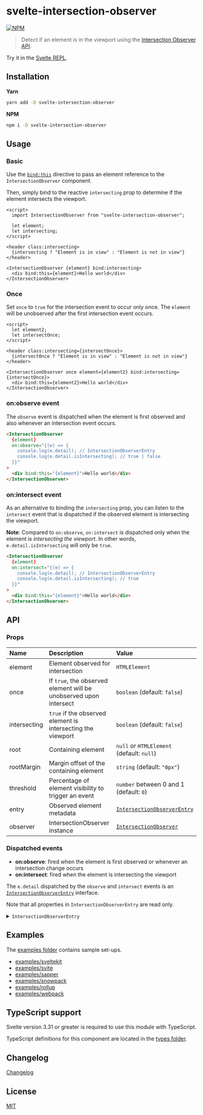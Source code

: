 # svelte-intersection-observer

[![NPM][npm]][npm-url]

> Detect if an element is in the viewport using the [Intersection Observer API](https://developer.mozilla.org/en-US/docs/Web/API/Intersection_Observer_API).

<!-- REPO_URL -->

Try it in the [Svelte REPL](https://svelte.dev/repl/8cd2327a580c4f429c71f7df999bd51d).

<!-- TOC -->

## Installation

**Yarn**

```bash
yarn add -D svelte-intersection-observer
```

**NPM**

```bash
npm i -D svelte-intersection-observer
```

## Usage

### Basic

Use the [`bind:this`](https://svelte.dev/docs#bind_element) directive to pass an element reference to the `IntersectionObserver` component.

Then, simply bind to the reactive `intersecting` prop to determine if the element intersects the viewport.

```svelte
<script>
  import IntersectionObserver from "svelte-intersection-observer";

  let element;
  let intersecting;
</script>

<header class:intersecting>
  {intersecting ? "Element is in view" : "Element is not in view"}
</header>

<IntersectionObserver {element} bind:intersecting>
  <div bind:this={element}>Hello world</div>
</IntersectionObserver>
```

### Once

Set `once` to `true` for the intersection event to occur only once. The `element` will be unobserved after the first intersection event occurs.

```svelte
<script>
  let element2;
  let intersectOnce;
</script>

<header class:intersecting={intersectOnce}>
  {intersectOnce ? "Element is in view" : "Element is not in view"}
</header>

<IntersectionObserver once element={element2} bind:intersecting={intersectOnce}>
  <div bind:this={element2}>Hello world</div>
</IntersectionObserver>
```

### on:observe event

The `observe` event is dispatched when the element is first observed and also whenever an intersection event occurs.

```html
<IntersectionObserver
  {element}
  on:observe="{(e) => {
    console.log(e.detail); // IntersectionObserverEntry
    console.log(e.detail.isIntersecting); // true | false
  }}"
>
  <div bind:this="{element}">Hello world</div>
</IntersectionObserver>
```

### on:intersect event

As an alternative to binding the `intersecting` prop, you can listen to the `intersect` event that is dispatched if the observed element is intersecting the viewport.

**Note**: Compared to `on:observe`, `on:intersect` is dispatched only when the element is _intersecting the viewport_. In other words, `e.detail.isIntersecting` will only be `true`.

```html
<IntersectionObserver
  {element}
  on:intersect="{(e) => {
    console.log(e.detail); // IntersectionObserverEntry
    console.log(e.detail.isIntersecting); // true
  }}"
>
  <div bind:this="{element}">Hello world</div>
</IntersectionObserver>
```

## API

### Props

| Name         | Description                                                       | Value                                                                                                     |
| :----------- | :---------------------------------------------------------------- | :-------------------------------------------------------------------------------------------------------- |
| element      | Element observed for intersection                                 | `HTMLElement`                                                                                             |
| once         | If `true`, the observed element will be unobserved upon intersect | `boolean` (default: `false`)                                                                              |
| intersecting | `true` if the observed element is intersecting the viewport       | `boolean` (default: `false`)                                                                              |
| root         | Containing element                                                | `null` or `HTMLElement` (default: `null`)                                                                 |
| rootMargin   | Margin offset of the containing element                           | `string` (default: `"0px"`)                                                                               |
| threshold    | Percentage of element visibility to trigger an event              | `number` between 0 and 1 (default: `0`)                                                                   |
| entry        | Observed element metadata                                         | [`IntersectionObserverEntry`](https://developer.mozilla.org/en-US/docs/Web/API/IntersectionObserverEntry) |
| observer     | IntersectionObserver instance                                     | [`IntersectionObserver`](https://developer.mozilla.org/en-US/docs/Web/API/IntersectionObserver)           |

### Dispatched events

- **on:observe**: fired when the element is first observed or whenever an intersection change occurs
- **on:intersect**: fired when the element is intersecting the viewport

The `e.detail` dispatched by the `observe` and `intersect` events is an [`IntersectionObserverEntry`](https://developer.mozilla.org/en-US/docs/Web/API/IntersectionObserverEntry) interface.

Note that all properties in `IntersectionObserverEntry` are read only.

<details>
 <summary><code>IntersectionObserverEntry</code></summary>

```ts
interface IntersectionObserverEntry {
  target: HTMLElement;
  time: number;
  isIntersecting: boolean;
  isVisible: boolean;
  intersectionRatio: number;
  intersectionRect: {
    bottom: number;
    height: number;
    left: number;
    right: number;
    top: number;
    width: number;
    x: number;
    y: number;
  };
  rootBounds: {
    bottom: number;
    height: number;
    left: number;
    right: number;
    top: number;
    width: number;
    x: number;
    y: number;
  };
  boundingClientRect: {
    bottom: number;
    height: number;
    left: number;
    right: number;
    top: number;
    width: number;
    x: number;
    y: number;
  };
}
```

</details>

## Examples

The [examples folder](examples/) contains sample set-ups.

- [examples/sveltekit](examples/sveltekit)
- [examples/svite](examples/svite)
- [examples/sapper](examples/sapper)
- [examples/snowpack](examples/snowpack)
- [examples/rollup](examples/rollup)
- [examples/webpack](examples/webpack)

## TypeScript support

Svelte version 3.31 or greater is required to use this module with TypeScript.

TypeScript definitions for this component are located in the [types folder](types/).

## Changelog

[Changelog](CHANGELOG.md)

## License

[MIT](LICENSE)

[npm]: https://img.shields.io/npm/v/svelte-intersection-observer.svg?color=%23ff3e00&style=for-the-badge
[npm-url]: https://npmjs.com/package/svelte-intersection-observer
